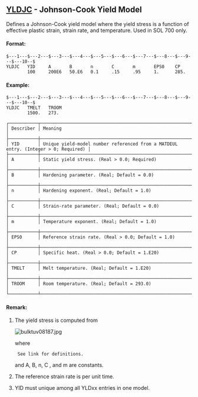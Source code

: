 ## [YLDJC](https://help.hexagonmi.com/bundle/MSC_Nastran_2022.4/page/Nastran_Combined_Book/qrg/bulktuv/TOC.YLDJC.xhtml) - Johnson-Cook Yield Model

Defines a Johnson-Cook yield model where the yield stress is a function of effective plastic strain, strain rate, and temperature. Used in SOL 700 only.

#### Format:

```nastran
$---1---$---2---$---3---$---4---$---5---$---6---$---7---$---8---$---9---$---10--$
YLDJC   YID     A       B       n       C       m       EPS0    CP              
        100     200E6   50.E6   0.1     .15     .95     1.      285.            
```

#### Example:

```nastran
$---1---$---2---$---3---$---4---$---5---$---6---$---7---$---8---$---9---$---10--$
YLDJC   TMELT   TROOM                                                           
        1500.   273.                                                            
```

```text
┌───────────┬────────────────────────────────────────────────────────────────────────────────────┐
│ Describer │ Meaning                                                                            │
├───────────┼────────────────────────────────────────────────────────────────────────────────────┤
│ YID       │ Unique yield-model number referenced from a MATDEUL entry. (Integer > 0; Required) │
├───────────┼────────────────────────────────────────────────────────────────────────────────────┤
│ A         │ Static yield stress. (Real > 0.0; Required)                                        │
├───────────┼────────────────────────────────────────────────────────────────────────────────────┤
│ B         │ Hardening parameter. (Real; Default = 0.0)                                         │
├───────────┼────────────────────────────────────────────────────────────────────────────────────┤
│ n         │ Hardening exponent. (Real; Default = 1.0)                                          │
├───────────┼────────────────────────────────────────────────────────────────────────────────────┤
│ C         │ Strain-rate parameter. (Real; Default = 0.0)                                       │
├───────────┼────────────────────────────────────────────────────────────────────────────────────┤
│ m         │ Temperature exponent. (Real; Default = 1.0)                                        │
├───────────┼────────────────────────────────────────────────────────────────────────────────────┤
│ EPS0      │ Reference strain rate. (Real > 0.0; Default = 1.0)                                 │
├───────────┼────────────────────────────────────────────────────────────────────────────────────┤
│ CP        │ Specific heat. (Real > 0.0; Default = 1.E20)                                       │
├───────────┼────────────────────────────────────────────────────────────────────────────────────┤
│ TMELT     │ Melt temperature. (Real; Default = 1.E20)                                          │
├───────────┼────────────────────────────────────────────────────────────────────────────────────┤
│ TROOM     │ Room temperature. (Real; Default = 293.0)                                          │
└───────────┴────────────────────────────────────────────────────────────────────────────────────┘
```

#### Remark:

1. The yield stress is computed from

     ![bulktuv08187.jpg](https://help-be.hexagonmi.com/bundle/MSC_Nastran_2022.4/page/Nastran_Combined_Book/qrg/bulktuv/../../../assets/bulktuv08187.jpg?_LANG=enus)  

     where

        See link for definitions.

     and  A, B, n, C , and  m  are constants.

2. The reference strain rate is per unit time.
3. YID must unique among all YLDxx entries in one model.
